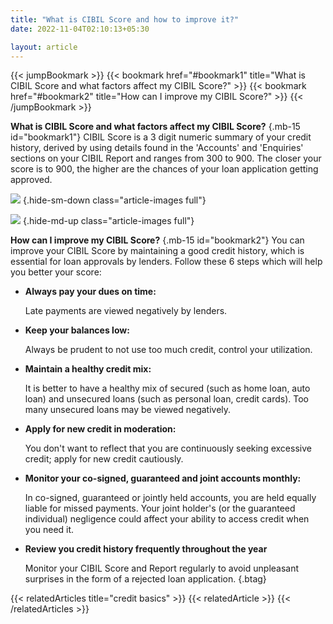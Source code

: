 ```yaml
---
title: "What is CIBIL Score and how to improve it?"
date: 2022-11-04T02:10:13+05:30

layout: article
---
```


{{< jumpBookmark >}}
  {{< bookmark href="#bookmark1" title="What is CIBIL Score and what factors affect my CIBIL Score?" >}}
  {{< bookmark href="#bookmark2" title="How can I improve my CIBIL Score?" >}}
{{< /jumpBookmark >}}

**What is CIBIL Score and what factors affect my CIBIL Score?**
{.mb-15 id="bookmark1"}
CIBIL Score is a 3 digit numeric summary of your credit history, derived by using details found in the 'Accounts' and 'Enquiries' sections on your CIBIL Report and ranges from 300 to 900. The closer your score is to 900, the higher are the chances of your loan application getting approved.

![](../../../../images/article-images/infographic-1.jpg)
{.hide-sm-down class="article-images full"}

![](../../../../images/article-images/infographic-1-mob.png)
{.hide-md-up class="article-images full"}

**How can I improve my CIBIL Score?**
{.mb-15 id="bookmark2"}
You can improve your CIBIL Score by maintaining a good credit history, which is essential for loan approvals by lenders. Follow these 6 steps which will help you better your score:

* **Always pay your dues on time:**

    Late payments are viewed negatively by lenders.

* **Keep your balances low:**

    Always be prudent to not use too much credit, control your utilization.

* **Maintain a healthy credit mix:**

    It is better to have a healthy mix of secured (such as home loan, auto loan) and unsecured loans (such as personal loan, credit cards). Too many unsecured loans may be viewed negatively.

* **Apply for new credit in moderation:**

    You don't want to reflect that you are continuously seeking excessive credit; apply for new credit cautiously.

* **Monitor your co-signed, guaranteed and joint accounts monthly:**

    In co-signed, guaranteed or jointly held accounts, you are held equally liable for missed payments. Your joint holder's (or the guaranteed individual) negligence could affect your ability to access credit when you need it.

* **Review you credit history frequently throughout the year**

    Monitor your CIBIL Score and Report regularly to avoid unpleasant surprises in the form of a rejected loan application.
{.btag}

{{< relatedArticles title="credit basics" >}}
  {{< relatedArticle >}}
{{< /relatedArticles >}}